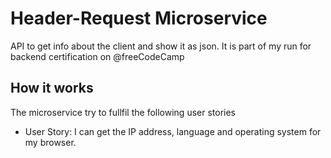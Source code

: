 # Header-Request Microservice

API to get info about the client and show it as json. It is part of my run for backend certification on @freeCodeCamp

## How it works

The microservice try to fullfil the following user stories

- User Story: I can get the IP address, language and operating system for my browser.

